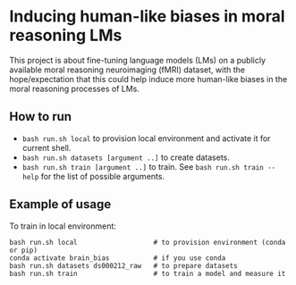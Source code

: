 # Inducing human-like biases in moral reasoning LMs 

This project is about fine-tuning language models (LMs) on a publicly available moral reasoning neuroimaging (fMRI) dataset, with the hope/expectation that this could help induce more human-like biases in the moral reasoning processes of LMs.

## How to run 

- `bash run.sh local` to provision local environment and activate it for current shell.
- `bash run.sh datasets [argument ..]` to create datasets. 
- `bash run.sh train [argument ..]` to train. See `bash run.sh train --help` for the list of possible arguments.
 
## Example of usage

To train in local environment:

```
bash run.sh local                   # to provision environment (conda or pip)
conda activate brain_bias           # if you use conda
bash run.sh datasets ds000212_raw   # to prepare datasets
bash run.sh train                   # to train a model and measure it
```
